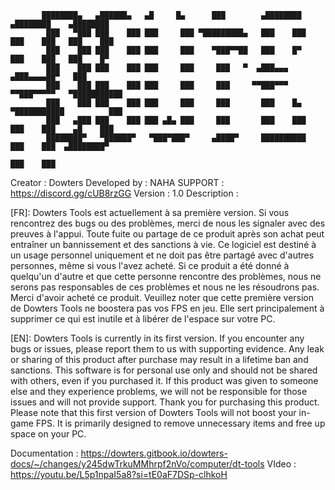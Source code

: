            ████████▄   ▄██████▄   ▄█     █▄      ███        ▄████████    ▄████████    ▄████████ 
            ███   ▀███ ███    ███ ███     ███ ▀█████████▄   ███    ███   ███    ███   ███    ███ 
            ███    ███ ███    ███ ███     ███    ▀███▀▀██   ███    █▀    ███    ███   ███    █▀  
            ███    ███ ███    ███ ███     ███     ███   ▀  ▄███▄▄▄      ▄███▄▄▄▄██▀   ███        
            ███    ███ ███    ███ ███     ███     ███     ▀▀███▀▀▀     ▀▀███▀▀▀▀▀   ▀███████████ 
            ███    ███ ███    ███ ███     ███     ███       ███    █▄  ▀███████████          ███ 
            ███   ▄███ ███    ███ ███ ▄█▄ ███     ███       ███    ███   ███    ███    ▄█    ███ 
            ████████▀   ▀██████▀   ▀███▀███▀     ▄████▀     ██████████   ███    ███  ▄████████▀  
                                                                         ███    ███              

Creator : Dowters
Developed by : NAHA
SUPPORT : https://discord.gg/cUB8rzGG
Version : 1.0
Description : 

[FR]:
Dowters Tools est actuellement à sa première version. Si vous rencontrez des bugs ou des problèmes, merci de nous les signaler avec des preuves à l'appui. 
Toute fuite ou partage de ce produit après son achat peut entraîner un bannissement et des sanctions à vie. Ce logiciel est destiné à un usage personnel uniquement et 
ne doit pas être partagé avec d'autres personnes, même si vous l'avez acheté.
Si ce produit a été donné à quelqu'un d'autre et que cette personne rencontre des problèmes, nous ne serons pas responsables de ces problèmes et nous ne les résoudrons pas.
Merci d'avoir acheté ce produit. Veuillez noter que cette première version de Dowters Tools ne boostera pas vos FPS en jeu. Elle sert principalement à supprimer ce qui est inutile 
et à libérer de l'espace sur votre PC.

[EN]:
Dowters Tools is currently in its first version. If you encounter any bugs or issues, please report them to us with supporting evidence. 
Any leak or sharing of this product after purchase may result in a lifetime ban and sanctions. This software is for personal use only and should not be shared with others, 
even if you purchased it.
If this product was given to someone else and they experience problems, we will not be responsible for those issues and will not provide support.
Thank you for purchasing this product. Please note that this first version of Dowters Tools will not boost your in-game FPS. 
It is primarily designed to remove unnecessary items and free up space on your PC.

Documentation : https://dowters.gitbook.io/dowters-docs/~/changes/y245dwTrkuMMhrpf2nVo/computer/dt-tools
VIdeo : https://youtu.be/L5p1npaI5a8?si=tE0aF7DSp-clhkoH
